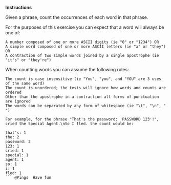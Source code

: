 **Instructions**

Given a phrase, count the occurrences of each word in that phrase.

For the purposes of this exercise you can expect that a word will always be one of:

    A number composed of one or more ASCII digits (ie "0" or "1234") OR
    A simple word composed of one or more ASCII letters (ie "a" or "they") OR
    A contraction of two simple words joined by a single apostrophe (ie "it's" or "they're")

When counting words you can assume the following rules:

    The count is case insensitive (ie "You", "you", and "YOU" are 3 uses of the same word)
    The count is unordered; the tests will ignore how words and counts are ordered
    Other than the apostrophe in a contraction all forms of punctuation are ignored
    The words can be separated by any form of whitespace (ie "\t", "\n", " ")

`For example, for the phrase "That's the password: 'PASSWORD 123'!", cried the Special Agent.\nSo I fled. the count would be:`

```
that's: 1
the: 2
password: 2
123: 1
cried: 1
special: 1
agent: 1
so: 1
i: 1
fled: 1
``` @Pings  Have fun